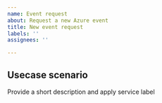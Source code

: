 ```yaml
---
name: Event request
about: Request a new Azure event
title: New event request
labels: ''
assignees: ''

---
```


## Usecase scenario

Provide a short description and apply service label
